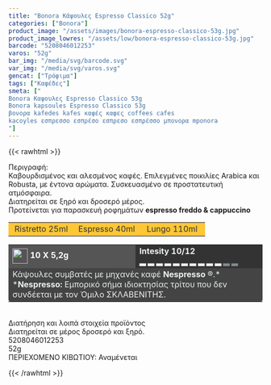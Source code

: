 ```yaml
---
title: "Bonora Κάψουλες Espresso Classico 52g"
categories: ["Bonora"]
product_image: "/assets/images/bonora-espresso-classico-53g.jpg"
product_image_lowres: "/assets/low/bonora-espresso-classico-53g.jpg"
barcode: "5208046012253"
varos: "52g"
bar_img: "/media/svg/barcode.svg"
var_img: "/media/svg/varos.svg"
gencat: ["Τρόφιμα"]
tags: ["Καφέδες"]
smeta: ["
Bonora Καψουλες Espresso Classico 53g
Bonora kapsoules Espresso Classico 53g
βονορα kafedes kafes καφές καφες coffees cafes
kacoyles εσπρεσσο εσπρέσο εσπρεσο εσπρέσσο μπονορα mponora
"]
---
```

{{< rawhtml >}}

<div class="product"><div id="sistatika">Περιγραφή:</div><div class="alltext"><div class="alltext">Καβουρδισμένος και αλεσμένος καφές. Επιλεγμένες ποικιλίες Arabica και Robusta, με έντονα αρώματα. Συσκευασμένο σε προστατευτική ατμόσφαιρα.<br>Διατηρείται σε ξηρό και δροσερό μέρος.<br>Προτείνεται για παρασκευή ροφημάτων <b>espresso freddo &amp; cappuccino</b></div></div><table class="st333" style="border-collapse:collapse;width:100%" border="0" cellpadding="15px"><tbody><tr><td style="width:32.95%;background-color:#ffc636;text-align:center;border-radius: 4px 0 0 0;"><span style="color:#333">Ristretto 25ml</span></td><td style="width:32.95%;text-align:center;background-color:#ffc636;border-radius: 0;"><span style="color:#333">Espresso 40ml</span></td><td style="width:32.95%;text-align:center;background-color:#ffc636;border-radius: 0 4px 0 0;"><span style="color:#333">Lungo 110ml</span></td></tr></tbody></table><table style="border-collapse:collapse;width:100%" border="0" cellpadding="15px;"><tbody><tr><td style="width:49.55%;background-color:#555;vertical-align:middle;border-radius: 0;"><strong><span style="color:#fff"><img style="margin-right:5px;vertical-align:middle" src="/media/icons/kaps.svg" width="30px" alt="">10 X 5,2g</span></strong></td><td style="width:49.65%;background-color:#333;border-radius: 0;"><strong><span style="color:#ecf0f1">Intesity 10/12<br>▂ ▂ ▂ ▂ ▂ ▂ ▂ ▂ ▂ ▂&nbsp;</span></strong><strong><span style="color: rgb(236, 240, 241);"><span style="color: rgb(126, 140, 141);">▂</span></span></strong><strong><span style="color:#ecf0f1">&nbsp;<span style="color:#7e8c8d">▂</span></span></strong></td></tr><tr><td style="width:49.55%;background-color:#444;border-radius: 0 0 4px 4px;" colspan="2"><span style="color:#ecf0f1">Κάψουλες συµβατές µε µηχανές καφέ <strong>Nespresso</strong> ®.*</span><br><span style="color:#ecf0f1">*<strong>Nespresso:</strong> Εµπορικό σήµα ιδιοκτησίας τρίτου που δεv συνδέεται µε τον Όµιλο ΣΚΛΑΒΕΝΙΤΗΣ.</span></td></tr></tbody></table><div>&nbsp;</div><div id="loipa">Διατήρηση και λοιπά στοιχεία προϊόντος</div><div class="alltext">Διατηρείται σε µέρος δροσερό και ξηρό.</div><div id="barcode"><div id="barimage1"></div><span id="bartext">5208046012253</span></div><div id="varos"><div id="varosimage1"></div><span id="varostext">52g</span></div><div id="kivotio">ΠΕΡΙΕΧΟΜΕΝΟ ΚΙΒΩΤΙΟΥ: Αναμένεται</div>
<div class="pimg"></div>
</div>


{{< /rawhtml >}}


